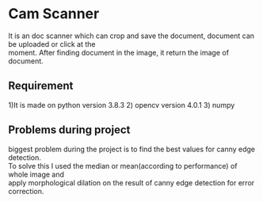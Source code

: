 # Cam Scanner  
It is an doc scanner which can crop and save the document, document can be uploaded or click at the  
moment. After finding document in the image, it return the image of document.  
## Requirement  
1)It is made on python version 3.8.3
2) opencv version 4.0.1
3) numpy  
## Problems during project  
biggest problem during the project is to find the best values for canny edge detection.  
To solve this I used the median or mean(according to performance) of whole image and  
apply morphological dilation on the result of canny edge detection for error correction.
